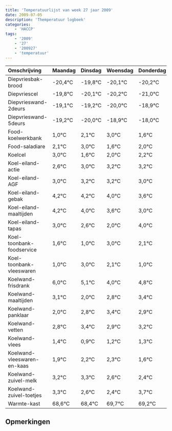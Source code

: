 ```yaml
---
title: 'Temperatuurlijst van week 27 jaar 2009'
date: 2009-07-05
description: 'Themperatuur logboek'
categories:
    - 'HACCP'
tags:
    - '2009'
    - '27'
    - '200927'
    - 'temperatuur'
---
```

|Omschrijving|Maandag|Dinsdag|Woensdag|Donderdag|Vrijdag|Zaterdag|Zondag|
|:---|:---|:---|:---|:---|:---|:---|:---|
|Diepvriesbak-brood|-20,4°C|-19,8°C|-20,1°C|-20,2°C|-21,0°C|-19,9°C|-19,0°C|
|Diepvriescel|-19,8°C|-20,1°C|-20,2°C|-21,0°C|-19,9°C|-19,0°C|-20,4°C|
|Diepvrieswand-2deurs|-19,1°C|-19,2°C|-20,0°C|-18,9°C|-18,0°C|-19,4°C|-19,0°C|
|Diepvrieswand-5deurs|-19,2°C|-20,0°C|-18,9°C|-18,0°C|-19,4°C|-19,0°C|-18,8°C|
|Food-koelwerkbank|1,0°C|2,1°C|3,0°C|1,6°C|2,0°C|2,2°C|2,2°C|
|Food-saladiare|2,1°C|3,0°C|1,6°C|2,0°C|2,2°C|2,2°C|2,0°C|
|Koelcel|3,0°C|1,6°C|2,0°C|2,2°C|2,2°C|2,0°C|1,6°C|
|Koel-eiland-actie|2,6°C|3,0°C|3,2°C|3,2°C|3,0°C|2,6°C|2,0°C|
|Koel-eiland-AGF|3,0°C|3,2°C|3,2°C|3,0°C|2,6°C|2,0°C|4,0°C|
|Koel-eiland-gebak|4,2°C|4,2°C|4,0°C|3,6°C|3,0°C|5,0°C|4,1°C|
|Koel-eiland-maaltijden|4,2°C|4,0°C|3,6°C|3,0°C|5,0°C|4,1°C|3,0°C|
|Koel-eiland-tapas|3,0°C|2,6°C|2,0°C|4,0°C|3,1°C|2,0°C|2,8°C|
|Koel-toonbank-foodservice|1,6°C|1,0°C|3,0°C|2,1°C|1,0°C|1,8°C|2,4°C|
|Koel-toonbank-vleeswaren|1,0°C|3,0°C|2,1°C|1,0°C|1,8°C|2,4°C|1,9°C|
|Koelwand-frisdrank|6,0°C|5,1°C|4,0°C|4,8°C|5,4°C|4,9°C|5,2°C|
|Koelwand-maaltijden|3,1°C|2,0°C|2,8°C|3,4°C|2,9°C|3,2°C|3,3°C|
|Koelwand-panklaar|2,0°C|2,8°C|3,4°C|2,9°C|3,2°C|3,3°C|2,6°C|
|Koelwand-vetten|2,8°C|3,4°C|2,9°C|3,2°C|3,3°C|2,6°C|2,4°C|
|Koelwand-vlees|1,4°C|0,9°C|1,2°C|1,3°C|0,6°C|0,4°C|1,7°C|
|Koelwand-vleeswaren-en-kaas|1,9°C|2,2°C|2,3°C|1,6°C|1,4°C|2,7°C|2,2°C|
|Koelwand-zuivel-melk|3,2°C|3,3°C|2,6°C|2,4°C|3,7°C|3,2°C|2,5°C|
|Koelwand-zuivel-toetjes|3,3°C|2,6°C|2,4°C|3,7°C|3,2°C|2,5°C|3,6°C|
|Warmte-kast|68,6°C|68,4°C|69,7°C|69,2°C|68,5°C|69,6°C|68,6°C|

## Opmerkingen


